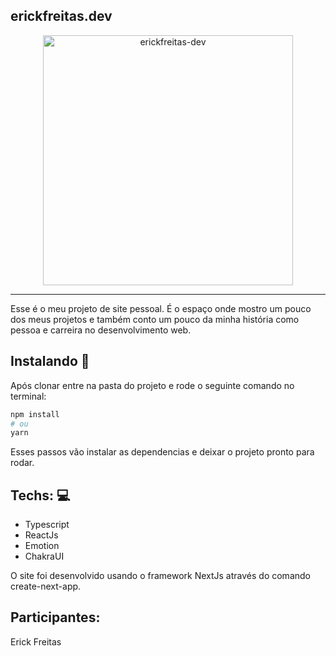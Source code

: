 
## <a ahef="www.erickfreitas.dev">erickfreitas.dev</a>

<div align="center", padding="50px">
<img src="https://i.ibb.co/ZYpRY5h/erickfreitas-dev.jpg" alt="erickfreitas-dev" border="0" height= 400px>
</div>
<hr/>
Esse é o meu projeto de site pessoal. É o espaço onde mostro um pouco dos meus projetos e também conto um pouco da minha história como pessoa e carreira no desenvolvimento web. 


## Instalando :floppy_disk:
Após clonar entre na pasta do projeto e rode o seguinte comando no terminal:

```bash
npm install
# ou
yarn 
```

Esses passos vão instalar as dependencias e deixar o projeto pronto para rodar.

## Techs: :computer:

* Typescript
* ReactJs
* Emotion
* ChakraUI

O site foi desenvolvido usando o framework NextJs através do comando create-next-app.

## Participantes: 

Erick Freitas 



